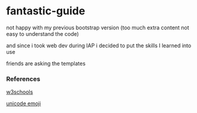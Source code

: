 # fantastic-guide

not happy with my previous bootstrap version (too much extra content not easy to understand the code)

and since i took web dev during IAP i decided to put the skills I learned into use

friends are asking the templates

### References

[w3schools](https://www.w3schools.com/howto/)

[unicode emoji](https://unicode.org/emoji/charts/full-emoji-list.html)
